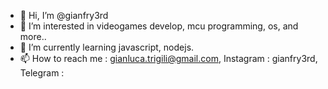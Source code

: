 - 👋 Hi, I’m @gianfry3rd
- 👀 I’m interested in videogames develop, mcu programming, os, and more.. 
- 🌱 I’m currently learning javascript, nodejs.
- 📫 How to reach me : gianluca.trigili@gmail.com, Instagram : gianfry3rd, Telegram : 

<!---
gianfry3rd/gianfry3rd is a ✨ special ✨ repository because its `README.md` (this file) appears on your GitHub profile.
You can click the Preview link to take a look at your changes.
--->

